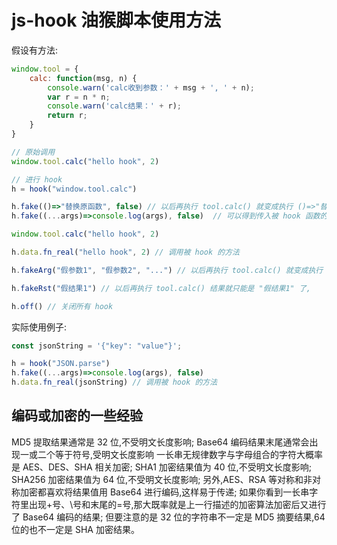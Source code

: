 # js-hook 油猴脚本使用方法

假设有方法:

```JavaScript
window.tool = {
    calc: function(msg, n) {
        console.warn('calc收到参数：' + msg + ', ' + n);
        var r = n * n;
        console.warn('calc结果：' + r);
        return r;
    }
}

// 原始调用
window.tool.calc("hello hook", 2)

// 进行 hook
h = hook("window.tool.calc")

h.fake(()=>"替换原函数", false) // 以后再执行 tool.calc() 就变成执行 ()=>"替换原函数" 了
h.fake((...args)=>console.log(args), false)  // 可以得到传入被 hook 函数的参数

window.tool.calc("hello hook", 2)

h.data.fn_real("hello hook", 2) // 调用被 hook 的方法

h.fakeArg("假参数1", "假参数2", "...") // 以后再执行 tool.calc() 就变成执行 tool.calc("假参数1", "假参数2", "...") 了

h.fakeRst("假结果1") // 以后再执行 tool.calc() 结果就只能是 "假结果1" 了,

h.off() // 关闭所有 hook
```
实际使用例子:
```JavaScript
const jsonString = '{"key": "value"}';

h = hook("JSON.parse")
h.fake((...args)=>console.log(args), false)
h.data.fn_real(jsonString) // 调用被 hook 的方法

```

## 编码或加密的一些经验

MD5 提取结果通常是 32 位,不受明文长度影响;
Base64 编码结果末尾通常会出现一或二个等于符号,受明文长度影响
一长串无规律数字与字母组合的字符大概率是 AES、DES、SHA 相关加密;
SHA1 加密结果值为 40 位,不受明文长度影响;
SHA256 加密结果值为 64 位,不受明文长度影响;
另外,AES、RSA 等对称和非对称加密都喜欢将结果值用 Base64 进行编码,这样易于传递;
如果你看到一长串字符里出现+号、\号和末尾的=号,那大既率就是上一行描述的加密算法加密后又进行了 Base64 编码的结果;
但要注意的是 32 位的字符串不一定是 MD5 摘要结果,64 位的也不一定是 SHA 加密结果。
